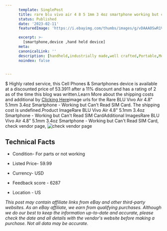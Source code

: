 ```yaml
---
      template: SinglePost
      title: rare blu vivo air 4 8 5 1mm 3 4oz smartphone working but can t read sim card
      status: Published
      date: '2023-02-11'
      featuredImage: 'https://i.ebayimg.com/thumbs/images/g/vDAAAOSwR1Vjj3Fh/s-l225.jpg'

      excerpt: >-
        [smartphone,device ,hand held device]
      meta:
      canonicalLink: ''
      description: [handheld,industrially made,well crafted,Portable,Mobile,Compact,Convenient,Lightweight,Maneuverable,Man-portable,Miniature,Carriable,Hand-held,Light,Holdable,Transportable,Mobile device,Pocket-sized,On-the-go,Wireless,Cordless,Compact size,Convenient size, smartphone,device ,hand held device]
      noindex: false

        
---
```

$
    Highly rated service, this Cell Phones & Smartphones device is available at a discounted price of 53.3911 after a 11% discount and has a rating of 2 as of the time this blog was written.Learn More about the shipping costs and additional by [Clicking Here](https://www.ebay.com/itm/234851417910?hash=item36ae3c3f36%3Ag%3AvDAAAOSwR1Vjj3Fh&mkevt=1&mkcid=1&mkrid=711-53200-19255-0&campid=%253CePNCampaignId%253E&customid=%253CreferenceId%253E&toolid=10049)image urls for the Rare BLU Vivo Air 4.8" 5.1mm 3.4oz Smartphone - Working but Can't Read SIM Card. The shipping cost is undefined.Product ImageRare BLU Vivo Air 4.8" 5.1mm 3.4oz Smartphone - Working but Can't Read SIM CardAdditional ImagesRare BLU Vivo Air 4.8" 5.1mm 3.4oz Smartphone - Working but Can't Read SIM Card, check vendor page, ![check vendor page](https://origin-galleryplus.ebayimg.com/ws/web/234851417910_2_0_1/225x225.jpg,https://origin-galleryplus.ebayimg.com/ws/web/234851417910_3_0_1/225x225.jpg,https://origin-galleryplus.ebayimg.com/ws/web/234851417910_4_0_1/225x225.jpg,https://origin-galleryplus.ebayimg.com/ws/web/234851417910_5_0_1/225x225.jpg,https://origin-galleryplus.ebayimg.com/ws/web/234851417910_6_0_1/225x225.jpg,https://origin-galleryplus.ebayimg.com/ws/web/234851417910_7_0_1/225x225.jpg,https://origin-galleryplus.ebayimg.com/ws/web/234851417910_8_0_1/225x225.jpg,https://origin-galleryplus.ebayimg.com/ws/web/234851417910_9_0_1/225x225.jpg,https://origin-galleryplus.ebayimg.com/ws/web/234851417910_10_0_1/225x225.jpg)
    
    

 ## Technical Facts 



     
      

 - Condition- For parts or not working 


      

 - Listed Price- 59.99 


      

 - Currency- USD 


      

 - Feedback score - 6287 


      

 - Location - US 


      
      

 *_This post may contain affiliate links from eBay and other third-party websites. As an eBay affiliate, we earn from qualifying purchases. Although we do our best to keep the information up-to-date and accurate, please check the date and all details with the vendor's website before making a purchase. Not all data may be accurate._*



    
    
    
    
    